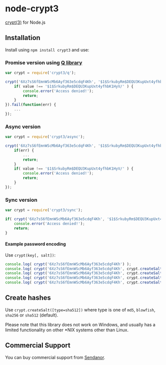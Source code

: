 # node-crypt3

[crypt3link]: https://en.wikipedia.org/wiki/Crypt_(C) "crypt() in C"

[crypt(3)][crypt3link] for Node.js

## Installation

Install using `npm install crypt3` and use:

### Promise version using [Q library](https://github.com/kriskowal/q)

```javascript
var crypt = require('crypt3/q');
```

```javascript
crypt('6Xz7sS6fEmnWScMb6Ayf363e5cdqF4Kh', '$1$SrkubyRm$DEQU3KupUxt4yfhbK1HyV/').then(function(value) {
	if( value !== '$1$SrkubyRm$DEQU3KupUxt4yfhbK1HyV/' ) {
		console.error('Access denied!');
		return;
	}
}).fail(function(err) {
	...
});
```

### Async version

```javascript
var crypt = require('crypt3/async');
```

```javascript
crypt('6Xz7sS6fEmnWScMb6Ayf363e5cdqF4Kh', '$1$SrkubyRm$DEQU3KupUxt4yfhbK1HyV/', function(err, value) {
	if(err) {
		...
		return;
	}
	if( value !== '$1$SrkubyRm$DEQU3KupUxt4yfhbK1HyV/' ) {
		console.error('Access denied!');
		return;
	}
});
```

### Sync version

```javascript
var crypt = require('crypt3/sync');
```

```javascript
if( crypt('6Xz7sS6fEmnWScMb6Ayf363e5cdqF4Kh', '$1$SrkubyRm$DEQU3KupUxt4yfhbK1HyV/') !== '$1$SrkubyRm$DEQU3KupUxt4yfhbK1HyV/' ) {
	console.error('Access denied!');
	return;
}
```

#### Example password encoding

Use `crypt(key[, salt])`:

```javascript
console.log( crypt('6Xz7sS6fEmnWScMb6Ayf363e5cdqF4Kh') );                                   // Salt generated automatically using default SHA512
console.log( crypt('6Xz7sS6fEmnWScMb6Ayf363e5cdqF4Kh', crypt.createSalt('md5') ) );         // MD5 salt
console.log( crypt('6Xz7sS6fEmnWScMb6Ayf363e5cdqF4Kh', crypt.createSalt('blowfish') ) );    // Blowfish salt (only some Linux distros)
console.log( crypt('6Xz7sS6fEmnWScMb6Ayf363e5cdqF4Kh', crypt.createSalt('sha256') ) );      // SHA-256, glibc2 only
console.log( crypt('6Xz7sS6fEmnWScMb6Ayf363e5cdqF4Kh', crypt.createSalt('sha512') ) );      // SHA-512, glibc2 only
```

Create hashes
-------------

Use `crypt.createSalt([type=sha512])` where type is one of `md5`, `blowfish`, `sha256` or `sha512` (default). 

Please note that this library does not work on Windows, and usually has a limited functionality on other *NIX systems other than Linux.

Commercial Support
------------------

You can buy commercial support from [Sendanor](http://sendanor.com/software).
